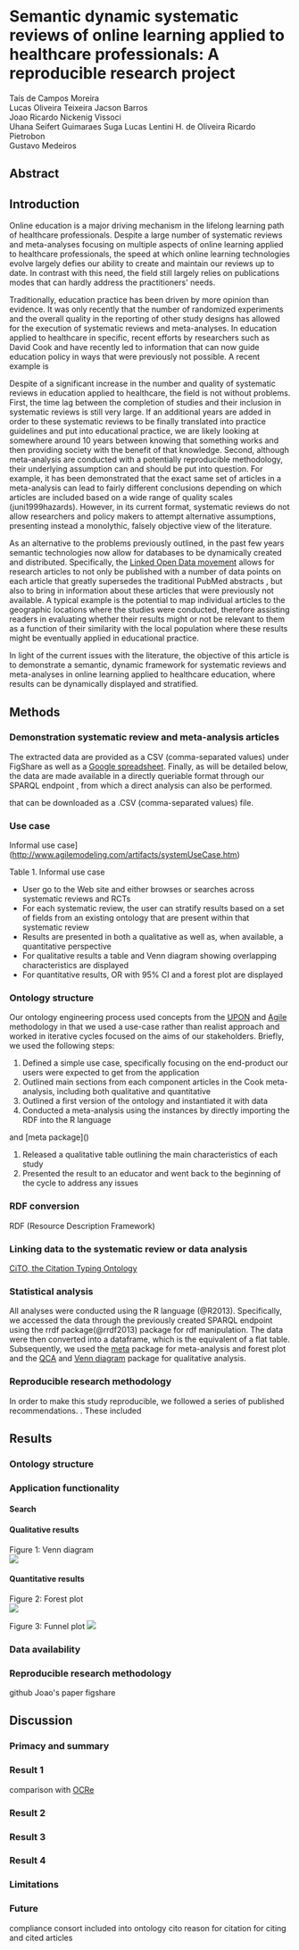 # Semantic dynamic systematic reviews of online learning applied to healthcare professionals: A reproducible research project

Taís de Campos Moreira  
Lucas Oliveira Teixeira
Jacson Barros  
Joao Ricardo Nickenig Vissoci  
Uhana Seifert Guimaraes Suga
Lucas Lentini H. de Oliveira 
Ricardo Pietrobon  
Gustavo Medeiros


<!-- http://rctbank.ucsf.edu/home/cplus/full-list -->

<!-- https://docs.google.com/spreadsheet/ccc?key=0AuL3GiehWhDMdDVTRmtmV185ajMxbEZxd2plTllCNEE&usp=drive_web#gid=0 -->

<!-- http://www.ncbi.nlm.nih.gov/pubmed/20467807 -->

<!-- 

full analysis of all articles

http://goo.gl/ahhWQb

 -->

<!-- 
publicity
  -->


## Abstract
<!-- will write at the end --> 

## Introduction
Online education is a major driving mechanism in the lifelong learning path of healthcare professionals. Despite a large number of systematic reviews and meta-analyses focusing on multiple aspects of online learning applied to healthcare professionals, the speed at which online learning technologies evolve largely defies our ability to create and maintain our reviews up to date. In contrast with this need, the field still largely relies on publications modes that can hardly address the practitioners' needs.

Traditionally, education practice has been driven by more opinion than evidence. It was only recently that the number of randomized experiments and the overall quality in the reporting of other study designs has allowed for the execution of systematic reviews and meta-analyses. In education applied to healthcare in specific, recent efforts by researchers such as David Cook and <!-- add others --> have recently led to information that can now guide education policy in ways that were previously not possible. A recent example is <!-- example policy guided by systematic reviews in healthcare education -->

<!-- overview of traditional systematic reviews and meta-analyses in online learning applied to healthcare education - work by david cook -->

Despite of a significant increase in the number and quality of systematic reviews in education applied to healthcare, the field is not without problems. First, the time lag between the completion of studies and their inclusion in systematic reviews is still very large. If an additional years are added in order to these systematic reviews to be finally translated into practice guidelines and put into educational practice, we are likely looking at somewhere around 10 years between knowing that something works and then providing society with the benefit of that knowledge. Second, although meta-analysis are conducted with a potentially reproducible methodology, their underlying assumption can and should be put into question. For example, it has been demonstrated that the exact same set of articles in a meta-analysis can lead to fairly different conclusions depending on which articles are included based on a wide range of quality scales (juni1999hazards). However, in its current format, systematic reviews do not allow researchers and policy makers to attempt alternative assumptions, presenting instead a monolythic, falsely objective view of the literature. 

As an alternative to the problems previously outlined, in the past few years semantic technologies now allow for databases to be dynamically created and distributed. <!-- ref book semantic web allemang --> Specifically, the [Linked Open Data movement](http://linkeddata.org/) allows for research articles to not only be published with a number of data points on each article that greatly supersedes the traditional PubMed abstracts <!-- pubmed -->, but also to bring in information about these articles that were previously not available. A typical example is the potential to map individual articles to the geographic locations where the studies were conducted, therefore assisting readers in evaluating whether their results might or not be relevant to them as a function of their similarity with the local population where these results might be eventually applied in educational practice.

In light of the current issues with the literature, the objective of this article is to demonstrate a semantic, dynamic framework for systematic reviews and meta-analyses in online learning applied to healthcare education, where results can be dynamically displayed and stratified.

## Methods


<!-- data simulation for shiny app: which authors to include, stratification by variables, specific outcome, any two randomization arms

write more detailed use case

map distribution trial geolocation -->



### Demonstration systematic review and meta-analysis articles

<!-- Tais, please add here a description of the systematic review we will use, how many rcts it has, and links to the rcts. also add a meta-analysis of your choice focused on online learning applied to healthcare professionals - would choose something where there are around 15 RCTs included, just so that we have a bit of room to stratify the results later on -->


<!-- Lucas, can we have the data as a sparql endpoint on the USP server? -->

The extracted data are provided as a CSV (comma-separated values) under FigShare <!-- add link once available --> as well as a [Google spreadsheet](https://docs.google.com/spreadsheet/ccc?key=0AuL3GiehWhDMdDVTRmtmV185ajMxbEZxd2plTllCNEE#gid=0). Finally, as will be detailed below, the data are made available in a directly queriable format through our SPARQL endpoint <!-- link and define sparql -->, from which a direct analysis can also be performed.

 that can be downloaded as a .CSV (comma-separated values) file.


### Use case
Informal use case](http://www.agilemodeling.com/artifacts/systemUseCase.htm)

Table 1. Informal use case

* User go to the Web site and either browses or searches across systematic reviews and  RCTs
* For each systematic review, the user can stratify results based on a set of fields from an existing ontology that are present within that systematic review
* Results are presented in both a qualitative as well as, when available, a quantitative perspective
* For qualitative results a table and Venn diagram showing overlapping characteristics are displayed
* For quantitative results, OR with 95% CI and a forest plot are displayed

### Ontology structure

<!-- Lucas, please add the overall structure for the ontology -->


Our ontology engineering process used concepts from the [UPON](https://docs.google.com/file/d/0B4Ke-17mTW1_eWZpeUNRa2pUVVE/edit) and [Agile](http://agilemanifesto.org/) methodology in that we used a use-case rather than realist approach and worked in iterative cycles focused on the aims of our stakeholders. Briefly, we used the following steps:

1. Defined a simple use case, specifically focusing on the end-product our users were expected to get from the application
1. Outlined main sections from each component articles in the Cook meta-analysis, including both qualitative and quantitative 
2. Outlined a first version of the ontology and instantiated it with data
3. Conducted a meta-analysis using the instances by directly importing the RDF into the R language
<!-- r citation --> and [meta package]()
1. Released a qualitative table outlining the main characteristics of each study
1. Presented the result to an educator and went back to the beginning of the cycle to address any issues


<!-- each subpopulation dyad (proportion of the number of successes over the total number of people) is specific for dyad each result dyad(specific outcome and specific intervention arm). For example, assume that a trial is comparing two arms (control vs. educational intervention A) for three outcomes (course completion, satisfied with course, and would recommend course to others). the following points have to be captured for this trial: rate of course completion for control (total number of students who completed course vs total number of students), rate of course completion for intervention, rate of satisfaction for control, ... -->



### RDF conversion
RDF (Resource Description Framework)
<!-- Jacson how do we convert from csv to RDF. can we also make it available in json? csv will be available from the sheet, which might be a simple interface where other people might want to collaborate data -->

### Linking data to the systematic review or data analysis

[CiTO, the Citation Typing Ontology](http://speroni.web.cs.unibo.it/cgi-bin/lode/req.py?req=http:/purl.org/spar/cito)
<!-- Jacson, cito is included in knitcitations and only requires the DOI - do you know whether DOI is included in the pubmed lod? a connection with cito could lead in another paper toward a facilitated search for additional rcts if we connect it to the pubmed API to search for related articles. could also do some hacking of google scholar in order to get citing and cited articles. see http://goo.gl/wvQEdG for an example. all of this is not for now, this will be part of the discussion section as future development -->

<!-- connection to linkedct through pmid -->

### Statistical analysis

All analyses were conducted using the R language (@R2013). Specifically, we accessed the data through the previously created SPARQL endpoint using the rrdf package(@rrdf2013) package for rdf manipulation. The data were then converted into a dataframe, which is the equivalent of a flat table. Subsequently, we used the [meta](http://cran.r-project.org/web/packages/meta/index.html) package for meta-analysis and forest plot and the [QCA](http://journal.r-project.org/archive/2013-1/thiem-dusa.pdf) and [Venn diagram](http://cran.r-project.org/web/packages/VennDiagram/VennDiagram.pdf) package for qualitative analysis.

<!-- [shiny](https://github.com/rstudio/shiny/) for web application deployment -->

### Reproducible research methodology

In order to make this study reproducible, we followed a series of published recommendations. <!-- vissoci, also include article talking about higher standards published in plos on - see timss article and also fingerprint -->. These included 
<!-- figshare all data, github all data and scripts, sparql endpoint, 

store R, it's packages, and d2rq  -->

## Results

### Ontology structure

### Application functionality

#### Search


#### Qualitative results

Figure 1: Venn diagram  
![](https://lh3.googleusercontent.com/-zwj7ZtypmFM/Uf_QQBk20TI/AAAAAAAA0TA/sceZE11vVhA/w428-h329-no/Screen+Shot+2013-08-05+at+12.16.51+PM.png)


#### Quantitative results

Figure 2: Forest plot  
![](https://lh5.googleusercontent.com/-d5S4ZSqucj0/Uf_WQo_kHVI/AAAAAAAA0Ts/zmIqqgnPP8A/w923-h657-no/Screen+Shot+2013-08-05+at+12.43.22+PM.png)

Figure 3: Funnel plot
![](https://lh5.googleusercontent.com/-7O-SeJ9wx_Q/UgA5AzutMRI/AAAAAAAA0WY/-1BjN8IGbjg/w850-h604-no/Screen+Shot+2013-08-05+at+7.43.44+PM.png)

### Data availability



### Reproducible research methodology
github
Joao's paper
figshare



## Discussion

<!-- advantages more info and more specific than what cochrane/revman recommends allows for peer-review after study is published - talk about http://goo.gl/YM699D -->


### Primacy and summary

### Result 1

comparison with [OCRe](https://code.google.com/p/ontology-of-clinical-research/)
### Result 2
### Result 3
### Result 4
### Limitations

### Future
compliance consort included into ontology
cito reason for citation for citing and cited articles

